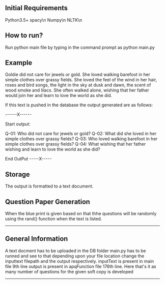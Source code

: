 ## Initial Requirements
Python3.5+
spacy\n
Numpy\n
NLTK\n

## How to run?
Run python main file by typing in the command prompt as python main.py

## Example
Goldie did not care for jewels or gold. She loved walking barefoot in her simple clothes over grassy fields. She loved the feel of the wind in her hair, roses and bird songs, the light in the sky at dusk and dawn, the scent of wood smoke and lilacs. She often walked alone, wishing that her father would join her and learn to love the world as she did.

If this text is pushed in the database the output generated are as follows:

------X------

Start  output:

Q-01: Who did not care for jewels or gold?
Q-02: What did she loved in her simple clothes over grassy fields?
Q-03: Who loved walking barefoot in her simple clothes over grassy fields?
Q-04: What wishing that her father wishing and learn to love the world as she did?

End  OutPut
-----X-----

## Storage
The output is formatted to a text document.

## Question Paper Generation
When the blue print is given based on that thhe questions will be randomly using the rand() function when the text is listed.

----------------------------------------------------------------------------------------------------------------------------------------

## General Information
A text docment has to be uploaded in the DB folder
main.py has to be runned and see to that depending upon your file location change the inputtext filepath and the output respectively.
inputText is present in main file 9th line
output is present in apqFunction file 176th line.
Here that's it as many number of questions for the given soft copy is developed

----------------------------------------------------------------------------------------------------------------------------------------
